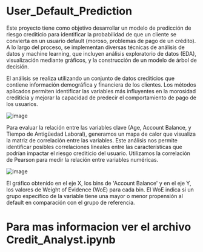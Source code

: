 # User_Default_Prediction
Este proyecto tiene como objetivo desarrollar un modelo de predicción de riesgo crediticio para identificar la probabilidad de que un cliente se convierta en un usuario default (moroso, problemas de pago de un crédito). A lo largo del proceso, se implementan diversas técnicas de análisis de datos y machine learning, que incluyen análisis exploratorio de datos (EDA), visualización mediante gráficos, y la construcción de un modelo de árbol de decisión.

El análisis se realiza utilizando un conjunto de datos crediticios que contiene información demográfica y financiera de los clientes. Los métodos aplicados permiten identificar las variables más influyentes en la morosidad crediticia y mejorar la capacidad de predecir el comportamiento de pago de los usuarios.

![image](https://github.com/user-attachments/assets/b3eb0b59-3d3f-467b-8204-0fd68b2e7be2)

Para evaluar la relación entre las variables clave (Age, Account Balance, y Tiempo de Antigüedad Laboral), generamos un mapa de calor que visualiza la matriz de correlación entre las variables. Este análisis nos permite identificar posibles correlaciones lineales entre las características que podrían impactar el riesgo crediticio del usuario.
Utilizamos la correlación de Pearson para medir la relación entre variables numéricas.

![image](https://github.com/user-attachments/assets/21ccde83-5701-48f7-ae01-aa52e72d9b6d)

El gráfico obtenido en el eje X, los bins de 'Account Balance' y en el eje Y, los valores de Weight of Evidence (WoE) para cada bin. El WoE indica si un grupo específico de la variable tiene una mayor o menor propensión al default en comparación con el grupo de referencia.

# Para mas informacion ver el archivo Credit_Analyst.ipynb
